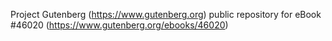 Project Gutenberg (https://www.gutenberg.org) public repository for eBook #46020 (https://www.gutenberg.org/ebooks/46020)
